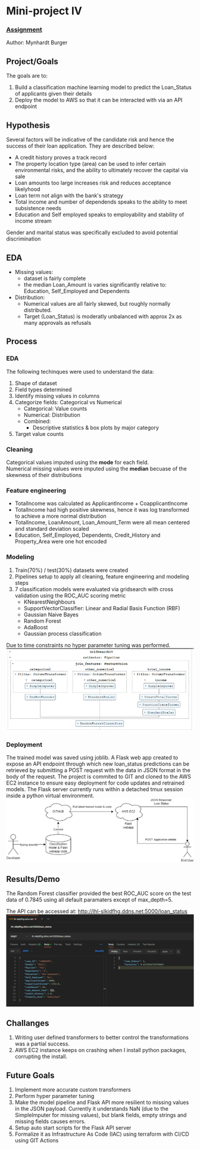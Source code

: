 # Mini-project IV

### [Assignment](assignment.md)
Author: Mynhardt Burger

## Project/Goals
The goals are to:
1. Build a classification machine learning model to predict the Loan_Status of applicants given their details
2. Deploy the model to AWS so that it can be interacted with via an API endpoint

## Hypothesis
Several factors will be indicative of the candidate risk and hence the success of their loan application. They are described below:
* A credit history proves a track record
* The property location type (area) can be used to infer certain environmental risks, and the ability to ultimately recover the capital via sale
* Loan amounts too large increases risk and reduces acceptance likelyhood
* Loan term not align with the bank's strategy
* Total income and number of dependends speaks to the ability to meet subsistence needs
* Education and Self employed speaks to employability and stability of income stream

Gender and marital status was specifically excluded to avoid potential discrimination

## EDA 
* Missing values:
    * dataset is fairly complete
    * the median Loan_Amount is varies significantly relative to: Education, Self_Employed and Dependents
* Distribution:
    * Numerical values are all fairly skewed, but roughly normally distributed.
    * Target (Loan_Status) is moderatly unbalanced with approx 2x as many approvals as refusals

## Process
### EDA
The following techinques were used to understand the data:
1. Shape of dataset
2. Field types determined
3. Identify missing values in columns
4. Categorize fields: Categorical vs Numerical
    * Categorical: Value counts
    * Numerical: Distribution
    * Combined:
        * Descriptive statistics & box plots by major category
5. Target value counts
### Cleaning
Categorical values imputed using the **mode** for each field.  
Numerical missing values were imputed using the **median** becuase of the skewness of their distributions

### Feature engineering
* TotalIncome was calculated as ApplicantIncome + CoapplicantIncome
* TotalIncome had high positive skewness, hence it was log transformed to achieve a more normal distribution
* TotalIncome, LoanAmount, Loan_Amount_Term were all mean centered and standard deviation scaled
* Education, Self_Employed, Dependents, Credit_History and Property_Area were one hot encoded

### Modeling
1. Train(70%) / test(30%) datasets were created
2. Pipelines setup to apply all cleaning, feature engineering and modeling steps
3. 7 classification models were evaluated via gridsearch with cross validation using the ROC_AUC scoring metric
    * KNearestNeighbours
    * SupportVectorClassifier: Linear and Radial Basis Function (RBF)
    * Gaussian Naive Bayes
    * Random Forest
    * AdaBoost
    * Gaussian process classification

Due to time constraints no hyper parameter tuning was performed.
![](./images/pipeline.png)

### Deployment
The trained model was saved using joblib. A Flask web app created to expose an API endpoint through which new loan_status predictions can be retrieved by submitting a POST request with the data in JSON format in the body of the request. The project is commited to GIT and cloned to the AWS EC2 instance to ensure easy deployment for code updates and retrained models. The Flask server currently runs within a detached tmux session inside a python virtual environment.  
![](./images/Architecture.drawio.png)

## Results/Demo
The Random Forest classifier provided the best ROC_AUC score on the test data of 0.7845 using all default paramaters except of max_depth=5.

The API can be accessed at: http://lhl-slkjdfhg.ddns.net:5000/loan_status
![](./images/api_request.png)

## Challanges 
1. Writing user defined transformers to better control the transformations was a partial success.
2. AWS EC2 instance keeps on crashing when I install python packages, corrupting the install.

## Future Goals
1. Implement more accurate custom transformers
2. Perform hyper parameter tuning
3. Make the model pipeline and Flask API more resilient to missing values in the JSON payload. Currently it understands NaN (due to the SimpleImputer for missing values), but blank fields, empty strings and missing fields causes errors.
4. Setup auto start scripts for the Flask API server
5. Formalize it as Infrastructure As Code (IAC) using terraform with CI/CD using GIT Actions